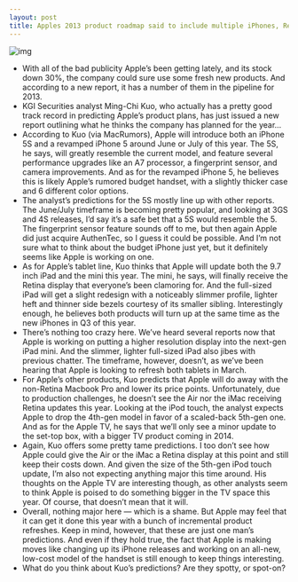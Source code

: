 ```yaml
---
layout: post
title: Apples 2013 product roadmap said to include multiple iPhones, Retina iPad mini and more
---
```

![img](http://media.idownloadblog.com/wp-content/uploads/2013/01/kuo_2013_apple_roadmap.jpg)
* With all of the bad publicity Apple’s been getting lately, and its stock down 30%, the company could sure use some fresh new products. And according to a new report, it has a number of them in the pipeline for 2013.
* KGI Securities analyst Ming-Chi Kuo, who actually has a pretty good track record in predicting Apple’s product plans, has just issued a new report outlining what he thinks the company has planned for the year…
* According to Kuo (via MacRumors), Apple will introduce both an iPhone 5S and a revamped iPhone 5 around June or July of this year. The 5S, he says, will greatly resemble the current model, and feature several performance upgrades like an A7 processor, a fingerprint sensor, and camera improvements. And as for the revamped iPhone 5, he believes this is likely Apple’s rumored budget handset, with a slightly thicker case and 6 different color options.
* The analyst’s predictions for the 5S mostly line up with other reports. The June/July timeframe is becoming pretty popular, and looking at 3GS and 4S releases, I’d say it’s a safe bet that a 5S would resemble the 5. The fingerprint sensor feature sounds off to me, but then again Apple did just acquire AuthenTec, so I guess it could be possible. And I’m not sure what to think about the budget iPhone just yet, but it definitely seems like Apple is working on one.
* As for Apple’s tablet line, Kuo thinks that Apple will update both the 9.7 inch iPad and the mini this year. The mini, he says, will finally receive the Retina display that everyone’s been clamoring for. And the full-sized iPad will get a slight redesign with a noticeably slimmer profile, lighter heft and thinner side bezels courtesy of its smaller sibling. Interestingly enough, he believes both products will turn up at the same time as the new iPhones in Q3 of this year.
* There’s nothing too crazy here. We’ve heard several reports now that Apple is working on putting a higher resolution display into the next-gen iPad mini. And the slimmer, lighter full-sized iPad also jibes with previous chatter. The timeframe, however, doesn’t, as we’ve been hearing that Apple is looking to refresh both tablets in March.
* For Apple’s other products, Kuo predicts that Apple will do away with the non-Retina Macbook Pro and lower its price points. Unfortunately, due to production challenges, he doesn’t see the Air nor the iMac receiving Retina updates this year. Looking at the iPod touch, the analyst expects Apple to drop the 4th-gen model in favor of a scaled-back 5th-gen one. And as for the Apple TV, he says that we’ll only see a minor update to the set-top box, with a bigger TV product coming in 2014.
* Again, Kuo offers some pretty tame predictions. I too don’t see how Apple could give the Air or the iMac a Retina display at this point and still keep their costs down. And given the size of the 5th-gen iPod touch update, I’m also not expecting anything major this time around. His thoughts on the Apple TV are interesting though, as other analysts seem to think Apple is poised to do something bigger in the TV space this year. Of course, that doesn’t mean that it will.
* Overall, nothing major here — which is a shame. But Apple may feel that it can get it done this year with a bunch of incremental product refreshes. Keep in mind, however, that these are just one man’s predictions. And even if they hold true, the fact that Apple is making moves like changing up its iPhone releases and working on an all-new, low-cost model of the handset is still enough to keep things interesting.
* What do you think about Kuo’s predictions? Are they spotty, or spot-on?

